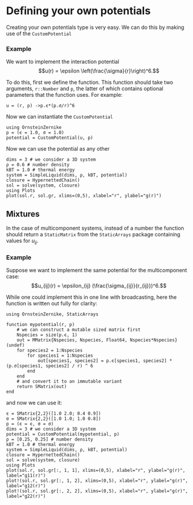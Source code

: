 # Defining your own potentials

Creating your own potentials type is very easy. We can do this by making use of the `CustomPotential`

### Example 

We want to implement the interaction potential 
$$u(r) = \epsilon \left(\frac{\sigma}{r}\right)^6.$$

To do this, first we define the function. This function should take two arguments, `r::Number` and `p`, the latter of which contains optional parameters that the function uses. For example:
```@example 1
u = (r, p) ->p.ϵ*(p.σ/r)^6
```

Now we can instantiate the `CustomPotential`

```@example 1
using OrnsteinZernike
p = (ϵ = 1.0, σ = 1.0)
potential = CustomPotential(u, p)
```

Now we can use the potential as any other 

```@example 1
dims = 3 # we consider a 3D system
ρ = 0.6 # number density
kBT = 1.0 # thermal energy
system = SimpleLiquid(dims, ρ, kBT, potential)
closure = HypernettedChain()
sol = solve(system, closure)
using Plots
plot(sol.r, sol.gr, xlims=(0,5), xlabel="r", ylabel="g(r)")
```

## Mixtures

In the case of multicomponent systems, instead of a number the function should return a `StaticMatrix` from the `StaticArrays` package containing values for $u_{ij}$. 

### Example

Suppose we want to implement the same potential for the multicomponent case:
$$u_{ij}(r) = \epsilon_{ij} (\frac{\sigma_{ij}}{r_{ij}})^6.$$

While one could implement this in one line with broadcasting, here the function is written out fully for clarity:

```@example 2
using OrnsteinZernike, StaticArrays 

function mypotential(r, p)
    # we can construct a mutable sized matrix first
    Nspecies = size(p.ϵ, 1)
    out = MMatrix{Nspecies, Nspecies, Float64, Nspecies*Nspecies}(undef) 
    for species2 = 1:Nspecies
        for species1 = 1:Nspecies
            out[species1, species2] = p.ϵ[species1, species2] * (p.σ[species1, species2] / r) ^ 6
        end
    end
    # and convert it to an immutable variant
    return SMatrix(out) 
end
```

and now we can use it:

```@example 2
ϵ = SMatrix{2,2}([1.0 2.0; 0.4 0.9])
σ = SMatrix{2,2}([1.0 1.0; 1.0 0.8])
p = (ϵ = ϵ, σ = σ)
dims = 3 # we consider a 3D system
potential = CustomPotential(mypotential, p)
ρ = [0.25, 0.25] # number density
kBT = 1.0 # thermal energy
system = SimpleLiquid(dims, ρ, kBT, potential)
closure = HypernettedChain()
sol = solve(system, closure)
using Plots
plot(sol.r, sol.gr[:, 1, 1], xlims=(0,5), xlabel="r", ylabel="g(r)", label="g11(r)")
plot!(sol.r, sol.gr[:, 1, 2], xlims=(0,5), xlabel="r", ylabel="g(r)", label="g12(r)")
plot!(sol.r, sol.gr[:, 2, 2], xlims=(0,5), xlabel="r", ylabel="g(r)", label="g22(r)")
```

